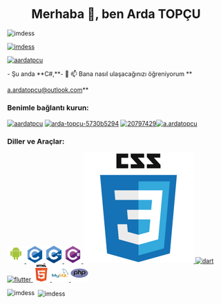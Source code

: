 <h1 align="center">Merhaba 👋, ben Arda TOPÇU</h1><p align="left"> <img src="https://komarev.com/ghpvc/?username=imdess&label=Profile%20views&color=000000&style=flat-square" alt="imdess" /> </p>


<p align="left"> <a href="https://github.com/ryo-ma/github-profile-trophy"><img src="https://github-profile-trophy.vercel.app/?username=imdess" alt="imdess" /></a> </p>

<p align="left"> <a href="https://twitter.com/aardatpcu" target="blank"><img src="https://img.shields.io/twitter/follow/aardatpcu?logo=twitter&style=for-the-badge" alt="aardatpcu" /></a> </p>- Şu anda **C#,**- 🌱 📫 Bana nasıl ulaşacağınızı öğreniyorum **

a.ardatopcu@outlook.com**

<h3 align="left">Benimle bağlantı kurun:</h3>


<p align="left">
<a href="https://twitter.com/aardatpcu" target="blank"><img align="center" src="https://raw.githubusercontent.com/rahuldkjain/github-profile-readme-generator/master/src/images/icons/Social/twitter.svg" alt="aardatpcu" height="30" width="40" /></a>
<a href="https://linkedin.com/in/arda-topçu-5730b5294" target="blank"><img align="center" src="https://raw.githubusercontent.com/rahuldkjain/github-profile-readme-generator/master/src/images/icons/Social/linked-in-alt.svg" alt="arda-topçu-5730b5294" height="30" width="40" /></a>
<a href="https://stackoverflow.com/users/20797429" target="blank"><img align="center" src="https://raw.githubusercontent.com/rahuldkjain/github-profile-readme-generator/master/src/images/icons/Social/stack-overflow.svg" alt="20797429" height="30" width="40" /></a><a href="https://instagram.com/a.ardatopcu" target="blank"><img align="center" src="https://raw.githubusercontent.com/rahuldkjain/github-profile-readme-generator/master/src/images/icons/Social/instagram.svg" alt="a.ardatopcu" height="30" width="40" /></a>
</p><h3 align="left">Diller ve Araçlar:</h3>



<p align="left"> <a href="https://developer.android.com" target="_blank" rel="noreferrer"> <img src="https://raw.githubusercontent.com/devicons/devicon/master/icons/android/android-original-wordmark.svg" alt="android" width="40" height="40"/> </a> <a href="https://www.cprogramming.com/" target="_blank" rel="noreferrer"> <img src="https://raw.githubusercontent.com/devicons/devicon/master/icons/c/c-original.svg" alt="c" width="40" height="40"/> </a> <a href="https://www.w3schools.com/cpp/" target="_blank" rel="noreferrer"> <img src="https://raw.githubusercontent.com/devicons/devicon/master/icons/cplusplus/cplusplus-original.svg" alt="cplusplus" width="40" height="40"/> </a> <a href="https://www.w3schools.com/cs/" target="_blank" rel="noreferrer"> <img src="https://raw.githubusercontent.com/devicons/devicon/master/icons/csharp/csharp-original.svg" alt="csharp" width="40" height="40"/> </a> <a href="https://www.w3schools.com/css/" target="_blank" rel="noreferrer"> <img src="https://raw.githubusercontent.com/devicons/devicon/master/icons/css3/css3-original-wordmark.svg" alt="css3" genişlik="40" yükseklik="40"/> </a> <a href="https://dart.geliştirici" target="_blank" rel="noreferrer"> <img src="https://www.vectorlogo.zone/logos/dartlang/dartlang-icon.svg" alt="dart" width="40" height="40"/> </a> <a href="https://flutter.dev" target="_blank" rel="noreferrer"> <img src="https://www.vectorlogo.zone/logos/flutterio/flutterio-icon.svg" alt="flutter" width="40" height="40"/> </a> <a href="https://www.w3.org/html/" target="_blank" rel="noreferrer"> <img src="https://raw.githubusercontent.com/devicons/devicon/master/icons/html5/html5-original-wordmark.svg" alt="html5" width="40" height="40"/> </a> <a href="https://www.mysql.com/" target="_blank" rel="noreferrer"> <img src="https://raw.githubusercontent.com/devicons/devicon/master/icons/mysql/mysql-original-wordmark.svg" alt="mysql" width="40" height="40"/> </a> <a href="https://www.php.net" target="_blank" rel="noreferrer"> <img src="https://raw.githubusercontent.com/devicons/devicon/master/icons/php/php-original.svg" alt="php" width="40" height="40"/> </a> </p>

<p><img align="left" src="https://github-readme-stats.vercel.app/api/top-langs?username=imdess&show_icons=true&theme=dark&locale=en&layout=compact" alt="imdess" /></p><p>

&nbsp; <img align="center" src="https://github-readme-stats.vercel.app/api?username=imdess&show_icons=true&locale=en" alt="imdess" /></p>
